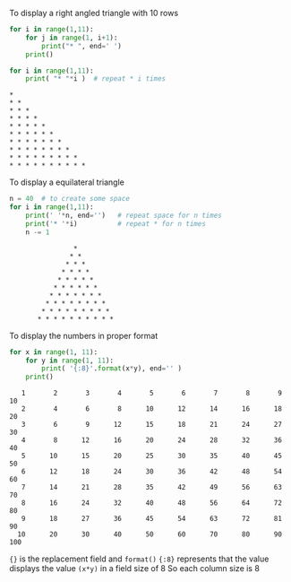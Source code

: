 
To display a right angled triangle with 10 rows
```python
for i in range(1,11):
	for j in range(1, i+1):
		print("* ", end=' ')
	print()
```

```python
for i in range(1,11):
	print( "* "*i )  # repeat * i times
```

```
* 
* * 
* * * 
* * * * 
* * * * * 
* * * * * * 
* * * * * * * 
* * * * * * * * 
* * * * * * * * * 
* * * * * * * * * * 
```


To display a equilateral triangle

```python
n = 40  # to create some space
for i in range(1,11):
	print(' '*n, end='')   # repeat space for n times
	print('* '*i)          # repeat * for n times
	n -= 1
```

```
				* 
			   * * 
			  * * * 
			 * * * * 
			* * * * * 
		   * * * * * * 
		  * * * * * * * 
		 * * * * * * * * 
		* * * * * * * * * 
	   * * * * * * * * * * 
```


To display the numbers in proper format

```python
for x in range(1, 11):
	for y in range(1, 11):
		print( '{:8}'.format(x*y), end='' )
	print()
```

```
   1       2       3       4       5       6       7       8       9      10
   2       4       6       8      10      12      14      16      18      20
   3       6       9      12      15      18      21      24      27      30
   4       8      12      16      20      24      28      32      36      40
   5      10      15      20      25      30      35      40      45      50
   6      12      18      24      30      36      42      48      54      60
   7      14      21      28      35      42      49      56      63      70
   8      16      24      32      40      48      56      64      72      80
   9      18      27      36      45      54      63      72      81      90
  10      20      30      40      50      60      70      80      90     100
```

`{}` is the replacement field and `format()`
`{:8}` represents that the value displays the value `(x*y)` in a field size of 8
So each column size is 8






